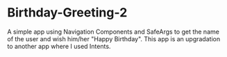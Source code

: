 # Birthday-Greeting-2
A simple app using Navigation Components and SafeArgs to get the name of the user and wish him/her "Happy Birthday". This app is an upgradation to another app where I used Intents. 
